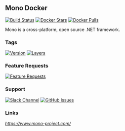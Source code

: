 [travis_logo]: https://travis-ci.org/stlouisn/mono_docker.svg?branch=master
[travis_url]: https://travis-ci.org/stlouisn/mono_docker
[docker_stars_logo]: https://img.shields.io/docker/stars/stlouisn/mono.svg
[docker_pulls_logo]: https://img.shields.io/docker/pulls/stlouisn/mono.svg
[docker_hub_url]: https://hub.docker.com/r/stlouisn/mono
[microbadger_url]: https://microbadger.com/images/stlouisn/mono
[feathub_data]: http://feathub.com/stlouisn/mono_docker?format=svg
[feathub_url]: http://feathub.com/stlouisn/mono_docker
[issues_url]: https://github.com/stlouisn/mono_docker/issues
[slack_url]: https://stlouisn.slack.com/messages/CBRNYGY3V

## Mono Docker

[![Build Status][travis_logo]][travis_url]
[![Docker Stars][docker_stars_logo]][docker_hub_url]
[![Docker Pulls][docker_pulls_logo]][docker_hub_url]

Mono is a cross-platform, open source .NET framework.

### Tags

[![Version](https://images.microbadger.com/badges/version/stlouisn/mono:latest.svg)][microbadger_url]
[![Layers](https://images.microbadger.com/badges/image/stlouisn/mono:latest.svg)][microbadger_url]

### Feature Requests

[![Feature Requests][feathub_data]][feathub_url]

### Support

[![Slack Channel](https://img.shields.io/badge/-message-no.svg?colorA=a7a7a7&colorB=3eb991&logo=slack&logoWidth=14)][slack_url]
[![GitHub Issues](https://img.shields.io/badge/-issues-no.svg?colorA=a7a7a7&colorB=e01563&logo=github&logoWidth=14)][issues_url]

### Links

*https://www.mono-project.com/*

